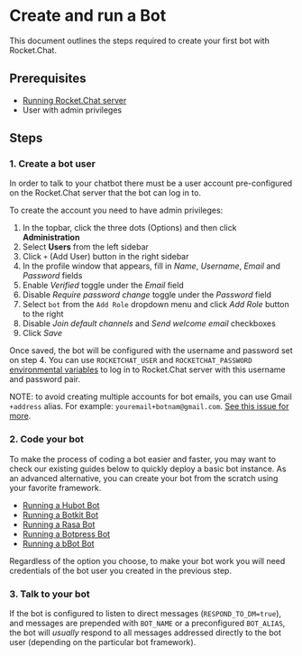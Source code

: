 # Create and run a Bot

This document outlines the steps required to create your first bot with Rocket.Chat.

## Prerequisites

* [Running Rocket.Chat server](../../installation/)
* User with admin privileges

## Steps

### 1. Create a bot user

In order to talk to your chatbot there must be a user account pre-configured on the Rocket.Chat server that the bot can log in to.

To create the account you need to have admin privileges:

1. In the topbar, click the three dots (Options) and then click **Administration**
2. Select **Users** from the left sidebar
3. Click `+` (Add User) button in the right sidebar
4. In the profile window that appears, fill in *Name*, *Username*, *Email* and *Password* fields
5. Enable *Verified* toggle under the *Email* field
6. Disable *Require password change* toggle under the *Password* field
7. Select `bot` from the `Add Role` dropdown menu and click *Add Role* button to the right
8. Disable *Join default channels* and *Send welcome email* checkboxes
9. Click *Save*

Once saved, the bot will be configured with the username and password set on step 4. You can use `ROCKETCHAT_USER` and
`ROCKETCHAT_PASSWORD` [environmental variables](../configure-bot-environment) to log in to Rocket.Chat server with this username and password pair.

NOTE: to avoid creating multiple accounts for bot emails, you can use Gmail `+address` alias. For example: `youremail+botnam@gmail.com`. [See this issue for more](https://github.com/RocketChat/Rocket.Chat/issues/7125).

### 2. Code your bot

To make the process of coding a bot easier and faster, you may want to check our existing guides below to quickly deploy a basic bot instance. As an advanced alternative, you can create your bot from the scratch using your favorite framework.

- [Running a Hubot Bot](../running-a-hubot-bot/)
- [Running a Botkit Bot](../running-a-botkit-bot/)
- [Running a Rasa Bot](../running-a-rasa-bot/)
- [Running a Botpress Bot](../running-a-botpress-bot/)
- [Running a bBot Bot](../running-a-bbot-bot/)

Regardless of the option you choose, to make your bot work you will need credentials of the bot user you created in the previous step.

### 3. Talk to your bot

If the bot is configured to listen to direct messages (`RESPOND_TO_DM=true`), and messages are prepended with `BOT_NAME` or a preconfigured `BOT_ALIAS`, the bot will *usually* respond to all messages addressed directly to the bot user (depending on the particular bot framework).